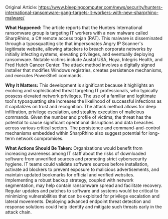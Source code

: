 Original Article: https://www.bleepingcomputer.com/news/security/hunters-international-ransomware-gang-targets-it-workers-with-new-sharprhino-malware/

**What Happened:**
The article reports that the Hunters International ransomware group is targeting IT workers with a new malware called SharpRhino, a C# remote access trojan (RAT). This malware is disseminated through a typosquatting site that impersonates Angry IP Scanner's legitimate website, allowing attackers to breach corporate networks by initially infecting systems, elevating privileges, and eventually deploying ransomware. Notable victims include Austal USA, Hoya, Integris Health, and Fred Hutch Cancer Center. The attack method involves a digitally signed installer that modifies Windows registries, creates persistence mechanisms, and executes PowerShell commands.

**Why It Matters:**
This development is significant because it highlights an evolving and sophisticated threat targeting IT professionals, who typically possess elevated network privileges. The use of a familiar and legitimate tool's typosquatting site increases the likelihood of successful infections as it capitalizes on trust and recognition. The attack method allows for deep infiltration, privilege escalation, and stealthy execution of malicious commands. Given the number and profile of victims, the threat has the potential to cause significant operational disruptions and data breaches across various critical sectors. The persistence and command-and-control mechanisms embedded within SharpRhino also suggest potential for long-term network compromises.

**What Actions Should Be Taken:**
Organizations would benefit from increasing awareness among IT staff about the risks of downloaded software from unverified sources and promoting strict cybersecurity hygiene. IT teams could validate software sources before installation, activate ad blockers to prevent exposure to malicious advertisements, and maintain updated bookmarks for official and verified websites. Implementing a robust backup strategy, coupled with network segmentation, may help contain ransomware spread and facilitate recovery. Regular updates and patches to software and systems would be critical to minimizing vulnerabilities that can be exploited for privilege escalation and lateral movements. Deploying advanced endpoint threat detection and response solutions could help identify and mitigate such threats early in the attack chain.